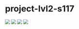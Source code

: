 # project-lvl2-s117

<a href="https://codeclimate.com/github/aenglisc/project-lvl2-s117"><img src="https://codeclimate.com/github/aenglisc/project-lvl2-s117/badges/gpa.svg" /></a> <a href="https://codeclimate.com/github/aenglisc/project-lvl2-s117"><img src="https://codeclimate.com/github/aenglisc/project-lvl2-s117/badges/issue_count.svg" /></a> <a href="https://codeclimate.com/github/aenglisc/project-lvl2-s117/"><img src="https://codeclimate.com/github/aenglisc/project-lvl2-s117/badges/coverage.svg" /></a> <img src="https://travis-ci.org/aenglisc/project-lvl2-s117.svg?branch=master" />
